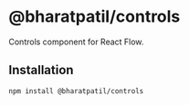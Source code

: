 # @bharatpatil/controls

Controls component for React Flow.

## Installation 

```sh 
npm install @bharatpatil/controls
```

